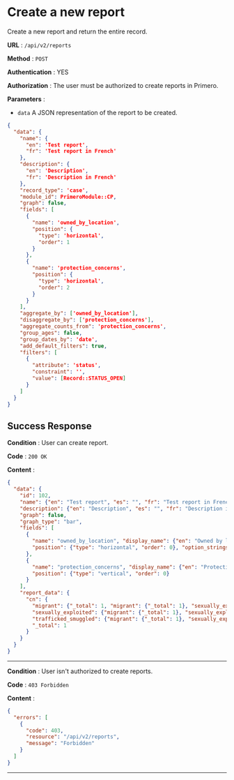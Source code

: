 # Create a new report

Create a new report and return the entire record.

**URL** : `/api/v2/reports`

**Method** : `POST`

**Authentication** : YES

**Authorization** : The user must be authorized to create reports in Primero.

**Parameters** :

* `data` A JSON representation of the report to be created.
```json
{
  "data": {
    "name": {
      "en": 'Test report',
      "fr": 'Test report in French'
    },
    "description": {
      "en": 'Description',
      "fr": 'Description in French'
    },
    "record_type": 'case',
    "module_id": PrimeroModule::CP,
    "graph": false,
    "fields": [
      {
        "name": 'owned_by_location',
        "position": {
          "type": 'horizontal',
          "order": 1
        }
      },
      {
        "name": 'protection_concerns',
        "position": {
          "type": 'horizontal',
          "order": 2
        }
      }
    ],
    "aggregate_by": ['owned_by_location'],
    "disaggregate_by": ['protection_concerns'],
    "aggregate_counts_from": 'protection_concerns',
    "group_ages": false,
    "group_dates_by": 'date',
    "add_default_filters": true,
    "filters": [
      {
        "attribute": 'status',
        "constraint": '',
        "value": [Record::STATUS_OPEN]
      }
    ]
  }
}
```

## Success Response

**Condition** : User can create report.

**Code** : `200 OK`

**Content** :

```json
{
  "data": {
    "id": 102,
    "name": {"en": "Test report", "es": "", "fr": "Test report in French"},
    "description": {"en": "Description", "es": "", "fr": "Description in French"},
    "graph": false,
    "graph_type": "bar",
    "fields": [
      {
        "name": "owned_by_location", "display_name": {"en": "Owned by location", "es": "", "fr": ""},
        "position": {"type": "horizontal", "order": 0}, "option_strings_source": "Location", "admin_level": 0
      },
      {
        "name": "protection_concerns", "display_name": {"en": "Protection Concerns", "es": "", "fr": ""},
        "position": {"type": "vertical", "order": 0}
      }
    ],
    "report_data": {
      "cn": {
        "migrant": {"_total": 1, "migrant": {"_total": 1}, "sexually_exploited": {"_total": 1}, "trafficked_smuggled": {"_total": 1}},
        "sexually_exploited": {"migrant": {"_total": 1}, "sexually_exploited": {"_total": 1}, "trafficked_smuggled": {"_total": 1}, "_total": 1},
        "trafficked_smuggled": {"migrant": {"_total": 1}, "sexually_exploited": {"_total": 1}, "trafficked_smuggled": {"_total": 1}, "_total": 1},
        "_total": 1
      }
    }
  }
}
```

---

**Condition** : User isn't authorized to create reports.

**Code** : `403 Forbidden`

**Content** :

```json
{
  "errors": [
    {
      "code": 403,
      "resource": "/api/v2/reports",
      "message": "Forbidden"
    }
  ]
}
```

---
